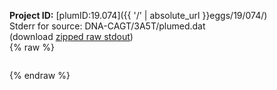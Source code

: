 **Project ID:** [plumID:19.074]({{ '/' | absolute_url }}eggs/19/074/)  
Stderr for source:  DNA-CAGT/3A5T/plumed.dat   
(download [zipped raw stdout](plumed.dat.plumed.stdout.txt.zip))  
{% raw %}
<pre>
</pre>
{% endraw %}
